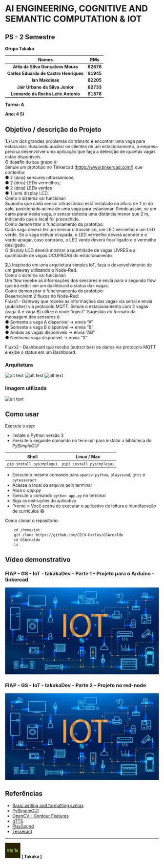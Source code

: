 # AI ENGINEERING, COGNITIVE AND SEMANTIC COMPUTATION & IOT

## PS - 2 Semestre

**Grupo Takaka**

| **Nomes**                            | **RMs**   |
|                 :---:                |   :---:   |
|**Atila da Silva Gonçalves Moura**    | **82676** |
|**Carlos Eduardo de Castro Henriques**| **81945** |
|**Ian Makdisse**                      | **82205** |
|**Jair Urbano da Silva Junior**       | **82733** |
|**Leonardo da Rocha Leite Antonio**   | **81878** |


**Turma: A**

**Ano: 4 SI**

## Objetivo / descrição do Projeto
**1.)** Um dos grandes problemas do trânsito é encontrar uma vaga
para estacionar. Buscando auxiliar os clientes de um estacionamento, a
empresa precisa desenvolver uma aplicação que faça a detecção de quantas
vagas estão disponíveis. <br>
O desafio do seu grupo é: <br>
Simule um protótipo no Tinkercad (https://www.tinkercad.com/) que contenha: <br>
● 2 (dois) sensores ultrassônicos; <br>
● 2 (dois) LEDs vermelhos; <br>
● 2 (dois) LEDs verdes <br>
● 1 (um) display LCD. <br>
Como o sistema vai funcionar: <br>
Suponha que cada sensor ultrassônico está instalado na altura de 2 m
do solo, posicionado acima de uma vaga para estacionar. Sendo assim, se um
carro parar nesta vaga, o sensor detecta uma distância menor que 2 m,
indicando que o local foi preenchido. <br>
Como demonstrar o funcionamento do protótipo: <br>
Cada vaga deverá ter um sensor ultrassônico, um LED vermelho e um
LED verde. Se a vaga estiver ocupada, o LED vermelho deverá acender e o
verde apagar, caso contrário, o LED verde deverá ficar ligado e o vermelho
desligado. <br>
O display LCD deverá mostrar a quantidade de vagas LIVRES e a
quantidade de vagas OCUPADAS do estacionamento. <br>

**2.)** Inspirado em uma arquitetura simples IoT, faça o
desenvolvimento de um gateway utilizando o Node-Red. <br>
Como o sistema vai funcionar: <br>
Um flow recebe as informações dos sensores e envia para o segundo
flow que irá exibir em um dashboard o status das vagas. <br>
Como demonstrar o funcionamento do protótipo: <br>
Desenvolvam 2 fluxos no Node-Red: <br>
Fluxo1 - Gateway que recebe as informações das vagas via serial e envia
(publisher) via protocolo MQTT. Simule o estacionamento com 2 vagas (vaga A
e vaga B) utilize o node “inject”. Sugestão do formato da mensagem dos
sensores é: <br>
● Somente a vaga A disponível → envia “A” <br>
● Somente a vaga B disponível → envia “B” <br>
● Ambas as vagas disponíveis → envia “AB” <br>
● Nenhuma vaga disponível → envia “X”

Fluxo2 - Dashboard que recebe (subscriber) os dados via protocolo MQTT e
exibe o status em um Dashboard.

### Arquitetura
![alt text](./assets/Diagrama/0.jpg "Começo do código")
![alt text](./assets/Diagrama/1.jpg "Meio do código")
![alt text](./assets/Diagrama/2.jpg "Fim do código")
### Imagem utilizada

![alt text](./assets/Curriculo_exemplo.jpg "Currículo de exemplo")

## Como usar 

Execute o app:

* Instale o Python versão 3
* Execute o seguinte comando no terminal para instalar a biblioteca do _PySimpleGUI_ 

|           Shell          |        Linux / Mac        |
|           :---:          |            :---:          |
| `pip install pysimplegui`|`pip3 install pysimplegui` |

* Execute o mesmo comando para `opencv-python`, `playsound`, `gtts` e `pytesseract` 
* Acesse o local do arquivo pelo terminal
* Abra o _app.py_ 
* Execute o comando `python app.py` no terminal
* Siga as instruções do aplicativo
* Pronto > Você acaba de executar o aplicativo de leitura e identifacação de currículos 😄

Como clonar o repositório:

~~~wsl2   
    cd /home/iot
    git clone https://github.com/CECH-Carlos/GSArnaldo
    cd GSArnaldo
    ls
~~~
## Vídeo demonstrativo
### FIAP - GS - IoT - takakaDev - Parte 1 - Projeto para o Arduino - tinkercad
[![youtube.com](./assets/IoT-devices-1.jpg)](https://youtu.be/V70yRazF_lg)
### FIAP - GS - IoT - takakaDev - Parte 2 - Projeto no red-node
[![youtube.com](./assets/IoT-devices-1.jpg)](https://youtu.be/oEOFAzFlPnA)

## Referências 

* [Basic writing and formatting syntax](https://docs.github.com/en/github/writing-on-github/getting-started-with-writing-and-formatting-on-github/basic-writing-and-formatting-syntax)
* [PySimpleGUI](https://pysimplegui.readthedocs.io/en/latest/)
* [OpenCV - Contour Features](https://docs.opencv.org/4.x/dd/d49/tutorial_py_contour_features.html)
* [gTTS](https://gtts.readthedocs.io/en/latest/module.html#languages-gtts-lang)
* [PlaySound](https://pypi.org/project/playsound/)
* [Tesseract](https://github.com/UB-Mannheim/tesseract/wiki)


---
![alt text](./assets/takaka_logo_quadrado.jpeg "Logo TAKAKA") __**[ Takaka ]**__
